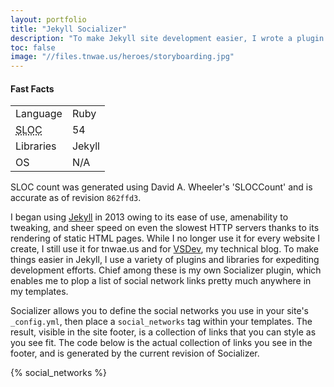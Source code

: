```yaml
---
layout: portfolio
title: "Jekyll Socializer"
description: "To make Jekyll site development easier, I wrote a plugin to generate social network links."
toc: false
image: "//files.tnwae.us/heroes/storyboarding.jpg"
---
```

<div class='factbox chain-wide-4 chain-right'>
  <h4>
    Fast Facts
  </h4>
  <table class='col-xs-12'>
    <tbody>
      <tr>
        <td>Language</td><td>Ruby</td>
      </tr>
      <tr>
        <td><abbr title='source lines of code'>SLOC</abbr></td><td>54</td>
      </tr>
      <tr>
        <td>Libraries</td><td>Jekyll</td>
      </tr>
      <tr>
        <td>OS</td><td>N/A</td>
      </tr>
    </tbody>
  </table>
  <p class='chain-vs'>SLOC count was generated using David A. Wheeler's 'SLOCCount' and is accurate as of revision <code>862ffd3</code>.</p>
</div>

I began using [Jekyll][jrb] in 2013 owing to its ease of use,
amenability to tweaking, and sheer speed on even the slowest HTTP
servers thanks to its rendering of static HTML pages.  While I no longer
use it for every website I create, I still use it for tnwae.us and for
[VSDev][vsdev], my technical blog.  To make things easier in Jekyll, I
use a variety of plugins and libraries for expediting development
efforts.  Chief among these is my own Socializer plugin, which enables
me to plop a list of social network links pretty much anywhere in my
templates.

[jrb]: //jekyllrb.com
[vsdev]: //vsdev.org

Socializer allows you to define the social networks you use in your
site's `_config.yml`, then place a `social_networks` tag within your
templates.  The result, visible in the site footer, is a collection of
links that you can style as you see fit.  The code below is the actual
collection of links you see in the footer, and is generated by the
current revision of Socializer.

{% social_networks %}




